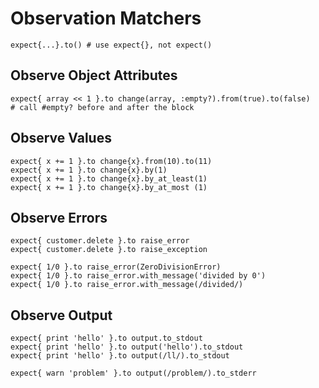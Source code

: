 # Observation Matchers

```
expect{...}.to() # use expect{}, not expect()
```

## Observe Object Attributes

```
expect{ array << 1 }.to change(array, :empty?).from(true).to(false)
# call #empty? before and after the block
```

## Observe Values

```
expect{ x += 1 }.to change{x}.from(10).to(11)
expect{ x += 1 }.to change{x}.by(1)
expect{ x += 1 }.to change{x}.by_at_least(1)
expect{ x += 1 }.to change{x}.by_at_most (1)
```

## Observe Errors

```
expect{ customer.delete }.to raise_error
expect{ customer.delete }.to raise_exception

expect{ 1/0 }.to raise_error(ZeroDivisionError)
expect{ 1/0 }.to raise_error.with_message('divided by 0')
expect{ 1/0 }.to raise_error.with_message(/divided/)
```

## Observe Output

```
expect{ print 'hello' }.to output.to_stdout
expect{ print 'hello' }.to output('hello').to_stdout
expect{ print 'hello' }.to output(/ll/).to_stdout

expect{ warn 'problem' }.to output(/problem/).to_stderr
```
